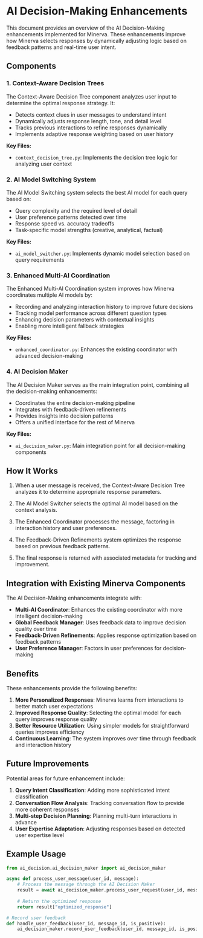 # AI Decision-Making Enhancements

This document provides an overview of the AI Decision-Making enhancements implemented for Minerva. These enhancements improve how Minerva selects responses by dynamically adjusting logic based on feedback patterns and real-time user intent.

## Components

### 1. Context-Aware Decision Trees

The Context-Aware Decision Tree component analyzes user input to determine the optimal response strategy. It:

- Detects context clues in user messages to understand intent
- Dynamically adjusts response length, tone, and detail level
- Tracks previous interactions to refine responses dynamically
- Implements adaptive response weighting based on user history

**Key Files:**
- `context_decision_tree.py`: Implements the decision tree logic for analyzing user context

### 2. AI Model Switching System

The AI Model Switching system selects the best AI model for each query based on:

- Query complexity and the required level of detail
- User preference patterns detected over time
- Response speed vs. accuracy tradeoffs
- Task-specific model strengths (creative, analytical, factual)

**Key Files:**
- `ai_model_switcher.py`: Implements dynamic model selection based on query requirements

### 3. Enhanced Multi-AI Coordination

The Enhanced Multi-AI Coordination system improves how Minerva coordinates multiple AI models by:

- Recording and analyzing interaction history to improve future decisions
- Tracking model performance across different question types
- Enhancing decision parameters with contextual insights
- Enabling more intelligent fallback strategies

**Key Files:**
- `enhanced_coordinator.py`: Enhances the existing coordinator with advanced decision-making

### 4. AI Decision Maker

The AI Decision Maker serves as the main integration point, combining all the decision-making enhancements:

- Coordinates the entire decision-making pipeline
- Integrates with feedback-driven refinements
- Provides insights into decision patterns
- Offers a unified interface for the rest of Minerva

**Key Files:**
- `ai_decision_maker.py`: Main integration point for all decision-making components

## How It Works

1. When a user message is received, the Context-Aware Decision Tree analyzes it to determine appropriate response parameters.

2. The AI Model Switcher selects the optimal AI model based on the context analysis.

3. The Enhanced Coordinator processes the message, factoring in interaction history and user preferences.

4. The Feedback-Driven Refinements system optimizes the response based on previous feedback patterns.

5. The final response is returned with associated metadata for tracking and improvement.

## Integration with Existing Minerva Components

The AI Decision-Making enhancements integrate with:

- **Multi-AI Coordinator**: Enhances the existing coordinator with more intelligent decision-making
- **Global Feedback Manager**: Uses feedback data to improve decision quality over time
- **Feedback-Driven Refinements**: Applies response optimization based on feedback patterns
- **User Preference Manager**: Factors in user preferences for decision-making

## Benefits

These enhancements provide the following benefits:

1. **More Personalized Responses**: Minerva learns from interactions to better match user expectations
2. **Improved Response Quality**: Selecting the optimal model for each query improves response quality
3. **Better Resource Utilization**: Using simpler models for straightforward queries improves efficiency
4. **Continuous Learning**: The system improves over time through feedback and interaction history

## Future Improvements

Potential areas for future enhancement include:

1. **Query Intent Classification**: Adding more sophisticated intent classification
2. **Conversation Flow Analysis**: Tracking conversation flow to provide more coherent responses
3. **Multi-step Decision Planning**: Planning multi-turn interactions in advance
4. **User Expertise Adaptation**: Adjusting responses based on detected user expertise level

## Example Usage

```python
from ai_decision.ai_decision_maker import ai_decision_maker

async def process_user_message(user_id, message):
    # Process the message through the AI Decision Maker
    result = await ai_decision_maker.process_user_request(user_id, message)
    
    # Return the optimized response
    return result["optimized_response"]

# Record user feedback
def handle_user_feedback(user_id, message_id, is_positive):
    ai_decision_maker.record_user_feedback(user_id, message_id, is_positive)
```
